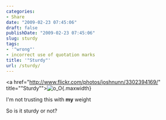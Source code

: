 ```yaml
---
categories:
- Share
date: "2009-02-23 07:45:06"
draft: false
publishDate: "2009-02-23 07:45:06"
slug: sturdy
tags:
- '"wrong"'
- incorrect use of quotation marks
title: '"Sturdy"'
url: /sturdy/
---
```

&lt;a href="http://www.flickr.com/photos/joshnunn/3302394169/"
title=""Sturdy""&gt;![o\_O](//farm4.static.flickr.com/3426/3302394169_61401a6b0a_b.jpg){.maxwidth}

I'm not trusting this with **my** weight

So is it sturdy or not?